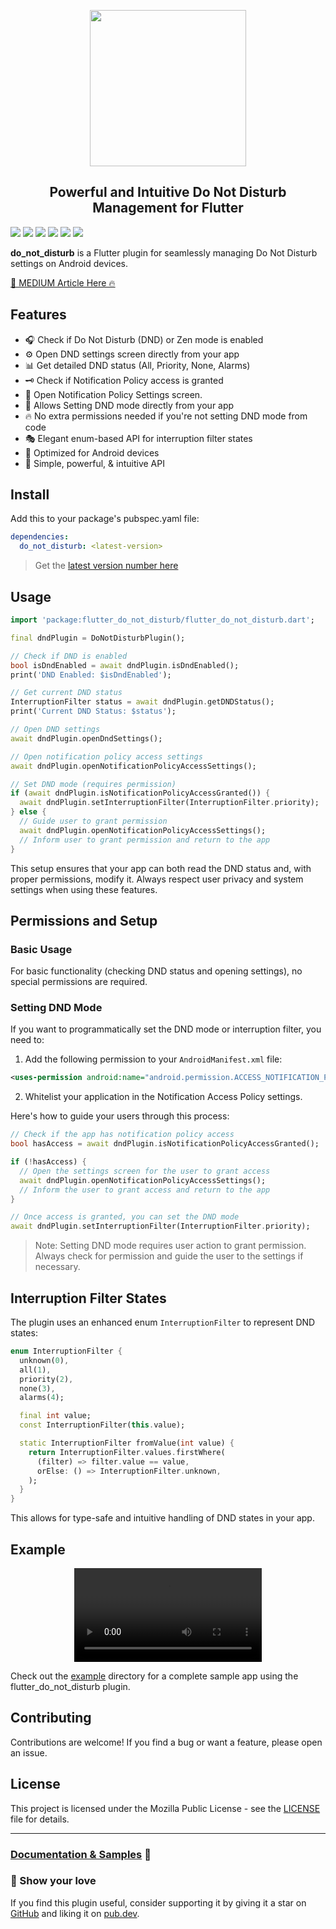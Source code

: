 <p align="center">
  <img src="https://raw.githubusercontent.com/nateshmbhat/flutter_do_not_disturb/main/.github/logo.png" width="250px">
</p>
<h2 align="center">Powerful and Intuitive Do Not Disturb Management for Flutter</h2>

[![](https://img.shields.io/pub/v/do_not_disturb)](https://pub.dev/packages/do_not_disturb)
[![](https://img.shields.io/badge/package-flutter-blue)](https://github.com/nateshmbhat/flutter_do_not_disturb)
[![](https://img.shields.io/github/license/nateshmbhat/flutter_do_not_disturb)](https://github.com/nateshmbhat/flutter_do_not_disturb)
[![](https://img.shields.io/github/languages/code-size/nateshmbhat/flutter_do_not_disturb)](https://github.com/nateshmbhat/flutter_do_not_disturb)
[![](https://img.shields.io/badge/platform-android-brightgreen)](https://github.com/nateshmbhat/flutter_do_not_disturb)
[![](https://img.shields.io/twitter/url?style=social&url=https%3A%2F%2Fgithub.com%2Fnateshmbhat%2Fflutter_do_not_disturb)](https://twitter.com/intent/tweet?text=Wow:&url=https%3A%2F%2Fgithub.com%2Fnateshmbhat%2Fflutter_do_not_disturb)

**do_not_disturb** is a Flutter plugin for seamlessly managing Do Not Disturb settings on Android devices.

[🔔 MEDIUM Article Here 🔥 ](https://nateshmbhat.medium.com/shh-mastering-do-not-disturb-in-flutter-a-quirky-guide-to-digital-zen-704359b67e6c)

## Features

- 🎧 Check if Do Not Disturb (DND) or Zen mode is enabled
- ⚙️ Open DND settings screen directly from your app
- 📊 Get detailed DND status (All, Priority, None, Alarms)
- 🗝️ Check if Notification Policy access is granted
- 🔐 Open Notification Policy Settings screen.
- 🤳 Allows Setting DND mode directly from your app
- 🔥 No extra permissions needed if you're not setting DND mode from code
- 🎭 Elegant enum-based API for interruption filter states
- 📱 Optimized for Android devices
- 💙 Simple, powerful, & intuitive API

## Install

Add this to your package's pubspec.yaml file:

```yaml
dependencies:
  do_not_disturb: <latest-version>
```

> Get the [latest version number here](https://pub.dev/packages/do_not_disturb#instal)

## Usage

```dart
import 'package:flutter_do_not_disturb/flutter_do_not_disturb.dart';

final dndPlugin = DoNotDisturbPlugin();

// Check if DND is enabled
bool isDndEnabled = await dndPlugin.isDndEnabled();
print('DND Enabled: $isDndEnabled');

// Get current DND status
InterruptionFilter status = await dndPlugin.getDNDStatus();
print('Current DND Status: $status');

// Open DND settings
await dndPlugin.openDndSettings();

// Open notification policy access settings
await dndPlugin.openNotificationPolicyAccessSettings();

// Set DND mode (requires permission)
if (await dndPlugin.isNotificationPolicyAccessGranted()) {
  await dndPlugin.setInterruptionFilter(InterruptionFilter.priority);
} else {
  // Guide user to grant permission
  await dndPlugin.openNotificationPolicyAccessSettings();
  // Inform user to grant permission and return to the app
}
```

This setup ensures that your app can both read the DND status and, with proper permissions, modify it. Always respect user privacy and system settings when using these features.

## Permissions and Setup

### Basic Usage

For basic functionality (checking DND status and opening settings), no special permissions are required.

### Setting DND Mode

If you want to programmatically set the DND mode or interruption filter, you need to:

1. Add the following permission to your `AndroidManifest.xml` file:

```xml
<uses-permission android:name="android.permission.ACCESS_NOTIFICATION_POLICY"/>
```

2. Whitelist your application in the Notification Access Policy settings.

Here's how to guide your users through this process:

```dart
// Check if the app has notification policy access
bool hasAccess = await dndPlugin.isNotificationPolicyAccessGranted();

if (!hasAccess) {
  // Open the settings screen for the user to grant access
  await dndPlugin.openNotificationPolicyAccessSettings();
  // Inform the user to grant access and return to the app
}

// Once access is granted, you can set the DND mode
await dndPlugin.setInterruptionFilter(InterruptionFilter.priority);
```

> Note: Setting DND mode requires user action to grant permission. Always check for permission and guide the user to the settings if necessary.

## Interruption Filter States

The plugin uses an enhanced enum `InterruptionFilter` to represent DND states:

```dart
enum InterruptionFilter {
  unknown(0),
  all(1),
  priority(2),
  none(3),
  alarms(4);

  final int value;
  const InterruptionFilter(this.value);

  static InterruptionFilter fromValue(int value) {
    return InterruptionFilter.values.firstWhere(
      (filter) => filter.value == value,
      orElse: () => InterruptionFilter.unknown,
    );
  }
}
```

This allows for type-safe and intuitive handling of DND states in your app.

## Example

<p align="center">
  <video controls src="https://github.com/user-attachments/assets/2d05a54e-1344-4d29-9021-272095bda5e6" </video>
</p>

Check out the [example](https://github.com/nateshmbhat/flutter_do_not_disturb/tree/master/example) directory for a complete sample app using the flutter_do_not_disturb plugin.

## Contributing

Contributions are welcome! If you find a bug or want a feature, please open an issue.

## License

This project is licensed under the Mozilla Public License - see the [LICENSE](LICENSE) file for details.

---

### [Documentation & Samples](https://pub.dev/documentation/do_not_disturb/latest/) 📖

### 💖 Show your love

If you find this plugin useful, consider supporting it by giving it a star on [GitHub](https://github.com/nateshmbhat/flutter_do_not_disturb) and liking it on [pub.dev](https://pub.dev/packages/do_not_disturb).
